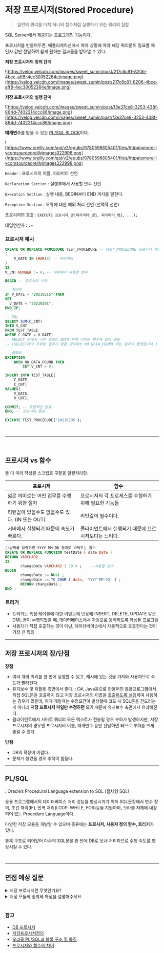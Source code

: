 # 저장 프로시저(Stored Procedure)

> 일련의 쿼리를 마치 하나의 함수처럼 실행하기 위한 쿼리의 집합
> 

SQL Server에서 제공되는 프로그래밍 기능이다.

프로시저를 만들어두면, 애플리케이션에서 여러 상황에 따라 해당 쿼리문이 필요할 때 인자 값만 전달하여 쉽게 원하는 결과물을 받아낼 수 있다.

**저장 프로시저의 정의 단계**

![https://velog.velcdn.com/images/sweet_sumin/post/217c6c81-8206-4bce-aff8-4ec30052264e/image.png](https://velog.velcdn.com/images/sweet_sumin/post/217c6c81-8206-4bce-aff8-4ec30052264e/image.png)

**저장 프로시저의 실행 단계**

![https://velog.velcdn.com/images/sweet_sumin/post/f3e37ce8-3253-438f-864d-7402214ccc86/image.png](https://velog.velcdn.com/images/sweet_sumin/post/f3e37ce8-3253-438f-864d-7402214ccc86/image.png)

**매개변수**를 받을 수 있는 [PL/SQL BLOCK](https://www.notion.so/11-01-01-2379634dda4e4689bde7524a74c68ad9)이다.

![https://www.oreilly.com/api/v2/epubs/9780596805401/files/httpatomoreillycomsourceoreillyimages322998.png](https://www.oreilly.com/api/v2/epubs/9780596805401/files/httpatomoreillycomsourceoreillyimages322998.png)

`Header` : 프로시저의 이름, 파라미터 선언

`Declaration Section` : 실행부에서 사용할 변수 선언

`Execution Section` : 실행 내용, BEGIN부터 END 까지를 말한다.

`Exception Section` : 오류에 대한 예외 처리 선언 (선택적 선언)

프로시저의 호출 : `EXECUTE 프로시저_명(파라미터_명1, 파라미터_명2, ...);`

대입연산자 : `:=`

### 프로시저 예시

```sql
CREATE OR REPLACE PROCEDURE TEST_PROCEDURE -- TEST_PROCEDURE 프로시저 생성
(
	V_DATE IN CHAR(8) -- 파라미터
)
IS
V_CNT NUMBER := 0; -- 내부에서 사용할 변수

BEGIN -- 프로시저 시작

-- 제어부
IF V_DATE < "20210215" THEN
SET
  V_DATE = "20210201";
END IF;

-- SQL
SELECT SUM(C_CNT)
INTO V_CNT 
FROM TEST_TABLE
WHERE C_DATE = V_DATE;
-- SELECT 문에서 나온 결과는 INTO 문에 선언된 변수에 값이 전달
-- (SELECT에서 조회된 결과가 없을 경우에는 NO_DATA_FOUND 라는 결과가 발생합니다.)

-- 예외부
EXCEPTION
	WHEN NO_DATA_FOUND THEN
		SET V_CNT = 0;

INSERT INTO TEST_TABLE(
	C_DATE,
	C_CNT)
VALUES(
	V_DATE,
	V_CNT);

COMMIT; -- 트랜잭션 완료
END; -- 프로시저 종료
```

```sql
EXECUTE TEST_PROCEDURE('20210205');
```
<br />

---

<br />


## 프로시저 vs 함수

둘 다 미리 작성된 스크립트 구문을 일괄처리함.

| 프로시저 | 함수 |
| --- | --- |
| 넓은 의미로는 어떤 업무를 수행하기 위한 절차 | 프로시저의 각 프로세스를 수행하기 위해 필요한 기능들 |
| 리턴값이 있을수도 없을수도 있다. (IN 또는 OUT) | 리턴값이 필수이다. |
| 서버에서 실행되기 때문에 속도가 빠르다. | 클라이언트에서 실행되기 때문에 프로시저보다는 느리다. |

```sql
//날짜를 입력하면 YYYY-MM-DD 형태로 바꿔주는 함수
CREATE OR REPLACE FUNCTION testDate ( date Date )
RETURN VARCHAR2
IS
       changeDate VARCHAR2 ( 20 ) ;    --사용할 변수
BEGIN 
       changeDate := NULL ;
       changeDate := TO_CHAR ( date, 'YYYY-MM-DD' ) ;
       RETURN changeDate ;
END ;
```

### 트리거

- 트리거는 특정 테이블에 대한 이벤트에 반응해 INSERT, DELETE, UPDATE 같은 DML 문이 수행되었을 때, 데이터베이스에서 자동으로 동작하도록 작성된 프로그램
- 사용자가 직접 호출하는 것이 아닌, 데이터베이스에서 자동적으로 호출한다는 것이 가장 큰 특징

---

## 저장 프로시저의 장/단점

**장점**

- 여러 개의 쿼리를 한 번에 실행할 수 있고, 캐시에 있는 것을 가져와 사용하므로 속도가 빨라진다.
- 유지보수 및 재활용 측면에서 좋다.
: C#, Java등으로 만들어진 응용프로그램에서 직접 SQL문을 호출하지 않고 저장 프로시저의 이름을 [호출하도록 설정](https://daspace.tistory.com/104)하여 사용하는 경우가 많은데, 이때 개발자는 수정요건이 발생할때 코드 내 SQL문을 건드리는게 아니라 **저장 프로시저 파일만 수정하면 되기** 때문에 유지보수 측면에서 유리해진다.
- 클라이언트에서 서버로 쿼리의 모든 텍스트가 전송될 경우 부하가 발생하지만, 저장 프로시저의 경우엔 프로시저의 이름, 매개변수 등만 전달하면 되므로 부하를 크게 줄일 수 있다.

**단점**

- DB의 확장이 어렵다.
- 문제가 생겼을 경우 추적이 힘들다.

---

## PL/SQL

: Oracle’s Procedural Language extension to SQL (절차형 SQL)

응용 프로그램에서의 데이터베이스 처리 성능을 향상시키기 위해 SQL문장에서 변수 정의, 조건 처리(IF), 반복 처리(LOOP, WHILE, FOR)등을 지원하며, 오라클 자체에 내장되어 있는 Procedure Language이다.

다양한 저장 모듈을 개발할 수 있으며 종류에는 **프로시저, 사용자 정의 함수, 트리거**가 있다.

블록 구조로 되어있어 다수의 SQL문을 한 번에 DB로 보내 처리하므로 수행 속도를 향상시킬 수 있다. 

<br />

---

## 면접 예상 질문

<details>
  <summary>저장 프로시저란 무엇인가요?</summary>
  <div markdown="1">
    특정 작업을 수행하기 위해 단일 단위로 실행되는 SQL 쿼리 그룹을 저장 프로시저라고합니다.
  </div>
</details>
<details>
  <summary>저장 모듈의 종류와 특징을 설명해주세요.</summary>
  <div markdown="1">
    
    저장 프로시저는 특정 작업을 수행하기 위해 단일 단위로 실행되는 SQL 쿼리 그룹을 저장 프로시저라고합니다. 캐시되어 있는 것을 사용하여 속도가 빠르다는 특징이 있습니다.
    <br />
    사용자 정의 함수는 프로시저와 비슷해보이지만 리턴값이 필수로 요구되고 프로시저보다는 느립니다.
    <br />
    트리거는 특정 이벤트가 발생했을 때마다 자동으로 실행되는 작업을 말합니다.
  </div>
</details>
    
    
<br />

### 참고

- [DB 프로시저](https://benggri.tistory.com/76)
- [저장프로시저정의](https://velog.io/@sweet_sumin/%EC%A0%80%EC%9E%A5-%ED%94%84%EB%A1%9C%EC%8B%9C%EC%A0%80-Stored-Procedure)
- [오라클 PL/SQL과 블록 구조 및 특징](https://hoon93.tistory.com/38)
- [프로시저와 함수의 차이](https://mjn5027.tistory.com/47)
